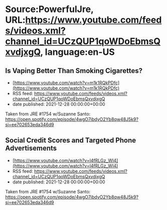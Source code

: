 # Source:PowerfulJre, URL:https://www.youtube.com/feeds/videos.xml?channel_id=UCzQUP1qoWDoEbmsQxvdjxgQ, language:en-US

## Is Vaping Better Than Smoking Cigarettes?
 - [https://www.youtube.com/watch?v=m1k1RQkPDfc](https://www.youtube.com/watch?v=m1k1RQkPDfc)
 - RSS feed: https://www.youtube.com/feeds/videos.xml?channel_id=UCzQUP1qoWDoEbmsQxvdjxgQ
 - date published: 2021-12-28 00:00:00+00:00

Taken from JRE #1754 w/Suzanne Santo:
https://open.spotify.com/episode/4wgO7ibdyO2Yb8qw48J5k9?si=ee702653eda346d9

## Social Credit Scores and Targeted Phone Advertisements
 - [https://www.youtube.com/watch?v=l4fRLGz_WI4](https://www.youtube.com/watch?v=l4fRLGz_WI4)
 - RSS feed: https://www.youtube.com/feeds/videos.xml?channel_id=UCzQUP1qoWDoEbmsQxvdjxgQ
 - date published: 2021-12-28 00:00:00+00:00

Taken from JRE #1754 w/Suzanne Santo:
https://open.spotify.com/episode/4wgO7ibdyO2Yb8qw48J5k9?si=ee702653eda346d9

